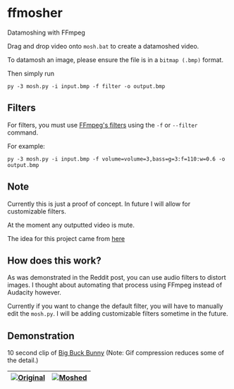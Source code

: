# ffmosher
 Datamoshing with FFmpeg

Drag and drop video onto `mosh.bat` to create a datamoshed video.

To datamosh an image, please ensure the file is in a `bitmap (.bmp)` format.

Then simply run 

```
py -3 mosh.py -i input.bmp -f filter -o output.bmp
```

## Filters

For filters, you must use [FFmpeg's filters](https://ffmpeg.org/ffmpeg-filters.html) using the `-f` or `--filter` command.

For example:

```
py -3 mosh.py -i input.bmp -f volume=volume=3,bass=g=3:f=110:w=0.6 -o output.bmp
```

## Note

Currently this is just a proof of concept. In future I will allow for customizable filters.

At the moment any outputted video is mute.

The idea for this project came from [here](https://www.reddit.com/r/datamoshing/comments/9s0los/datamoshd_a_screenshot_with_audacity_came_out/?utm_source=share&utm_medium=web2x&context=3)

## How does this work?

As was demonstrated in the Reddit post, you can use audio filters to distort images. I thought about automating that process using FFmpeg instead of Audacity however.

Currently if you want to change the default filter, you will have to manually edit the `mosh.py`. I will be adding customizable filters sometime in the future.

## Demonstration

10 second clip of [Big Buck Bunny](https://peach.blender.org/) (Note: Gif compression reduces some of the detail.)

|[![Original](https://i.postimg.cc/GhNb6xgT/nonmoshed.gif)](https://postimg.cc/RN7rHKBv)|[![Moshed](https://i.postimg.cc/xTq0s45S/moshed.gif)](https://postimg.cc/qzVVqQWm)|
|---	|---	|
